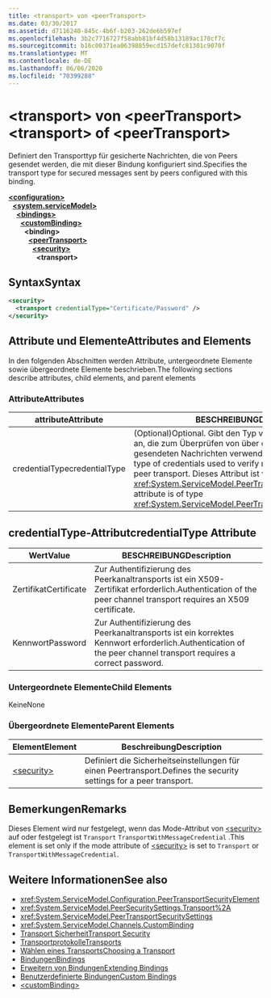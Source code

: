 ```yaml
---
title: <transport> von <peerTransport>
ms.date: 03/30/2017
ms.assetid: d7116240-845c-4b6f-b203-262de6b597ef
ms.openlocfilehash: 3b2c7716727f58abb81bf4d58b13189ac170cf7c
ms.sourcegitcommit: b16c00371ea06398859ecd157defc81301c9070f
ms.translationtype: MT
ms.contentlocale: de-DE
ms.lasthandoff: 06/06/2020
ms.locfileid: "70399288"
---
```

# <a name="transport-of-peertransport"></a><span data-ttu-id="97a48-102">\<transport> von \<peerTransport></span><span class="sxs-lookup"><span data-stu-id="97a48-102">\<transport> of \<peerTransport></span></span>
<span data-ttu-id="97a48-103">Definiert den Transporttyp für gesicherte Nachrichten, die von Peers gesendet werden, die mit dieser Bindung konfiguriert sind.</span><span class="sxs-lookup"><span data-stu-id="97a48-103">Specifies the transport type for secured messages sent by peers configured with this binding.</span></span>  
  
[**\<configuration>**](../configuration-element.md)\
&nbsp;&nbsp;[**\<system.serviceModel>**](system-servicemodel.md)\
&nbsp;&nbsp;&nbsp;&nbsp;[**\<bindings>**](bindings.md)\
&nbsp;&nbsp;&nbsp;&nbsp;&nbsp;&nbsp;[**\<customBinding>**](custombinding.md)\
&nbsp;&nbsp;&nbsp;&nbsp;&nbsp;&nbsp;&nbsp;&nbsp;**\<binding>**\
&nbsp;&nbsp;&nbsp;&nbsp;&nbsp;&nbsp;&nbsp;&nbsp;&nbsp;&nbsp;[**\<peerTransport>**](peertransport.md)\
&nbsp;&nbsp;&nbsp;&nbsp;&nbsp;&nbsp;&nbsp;&nbsp;&nbsp;&nbsp;&nbsp;&nbsp;[**\<security>**](security-of-peertransport.md)\
&nbsp;&nbsp;&nbsp;&nbsp;&nbsp;&nbsp;&nbsp;&nbsp;&nbsp;&nbsp;&nbsp;&nbsp;&nbsp;&nbsp;**\<transport>**  
  
## <a name="syntax"></a><span data-ttu-id="97a48-104">Syntax</span><span class="sxs-lookup"><span data-stu-id="97a48-104">Syntax</span></span>  
  
```xml  
<security>
  <transport credentialType="Certificate/Password" />
</security>
```  
  
## <a name="attributes-and-elements"></a><span data-ttu-id="97a48-105">Attribute und Elemente</span><span class="sxs-lookup"><span data-stu-id="97a48-105">Attributes and Elements</span></span>  
 <span data-ttu-id="97a48-106">In den folgenden Abschnitten werden Attribute, untergeordnete Elemente sowie übergeordnete Elemente beschrieben.</span><span class="sxs-lookup"><span data-stu-id="97a48-106">The following sections describe attributes, child elements, and parent elements</span></span>  
  
### <a name="attributes"></a><span data-ttu-id="97a48-107">Attribute</span><span class="sxs-lookup"><span data-stu-id="97a48-107">Attributes</span></span>  
  
|<span data-ttu-id="97a48-108">attribute</span><span class="sxs-lookup"><span data-stu-id="97a48-108">Attribute</span></span>|<span data-ttu-id="97a48-109">BESCHREIBUNG</span><span class="sxs-lookup"><span data-stu-id="97a48-109">Description</span></span>|  
|---------------|-----------------|  
|<span data-ttu-id="97a48-110">credentialType</span><span class="sxs-lookup"><span data-stu-id="97a48-110">credentialType</span></span>|<span data-ttu-id="97a48-111">(Optional)</span><span class="sxs-lookup"><span data-stu-id="97a48-111">Optional.</span></span> <span data-ttu-id="97a48-112">Gibt den Typ von Anmeldeinformationen an, die zum Überprüfen von über den Peertransport gesendeten Nachrichten verwendet werden.</span><span class="sxs-lookup"><span data-stu-id="97a48-112">Specifies the type of credentials used to verify messages sent with the peer transport.</span></span> <span data-ttu-id="97a48-113">Dieses Attribut ist vom Typ <xref:System.ServiceModel.PeerTransportCredentialType>.</span><span class="sxs-lookup"><span data-stu-id="97a48-113">This attribute is of type <xref:System.ServiceModel.PeerTransportCredentialType>.</span></span>|  
  
## <a name="credentialtype-attribute"></a><span data-ttu-id="97a48-114">credentialType-Attribut</span><span class="sxs-lookup"><span data-stu-id="97a48-114">credentialType Attribute</span></span>  
  
|<span data-ttu-id="97a48-115">Wert</span><span class="sxs-lookup"><span data-stu-id="97a48-115">Value</span></span>|<span data-ttu-id="97a48-116">BESCHREIBUNG</span><span class="sxs-lookup"><span data-stu-id="97a48-116">Description</span></span>|  
|-----------|-----------------|  
|<span data-ttu-id="97a48-117">Zertifikat</span><span class="sxs-lookup"><span data-stu-id="97a48-117">Certificate</span></span>|<span data-ttu-id="97a48-118">Zur Authentifizierung des Peerkanaltransports ist ein X509-Zertifikat erforderlich.</span><span class="sxs-lookup"><span data-stu-id="97a48-118">Authentication of the peer channel transport requires an X509 certificate.</span></span>|  
|<span data-ttu-id="97a48-119">Kennwort</span><span class="sxs-lookup"><span data-stu-id="97a48-119">Password</span></span>|<span data-ttu-id="97a48-120">Zur Authentifizierung des Peerkanaltransports ist ein korrektes Kennwort erforderlich.</span><span class="sxs-lookup"><span data-stu-id="97a48-120">Authentication of the peer channel transport requires a correct password.</span></span>|  
  
### <a name="child-elements"></a><span data-ttu-id="97a48-121">Untergeordnete Elemente</span><span class="sxs-lookup"><span data-stu-id="97a48-121">Child Elements</span></span>  
 <span data-ttu-id="97a48-122">Keine</span><span class="sxs-lookup"><span data-stu-id="97a48-122">None</span></span>  
  
### <a name="parent-elements"></a><span data-ttu-id="97a48-123">Übergeordnete Elemente</span><span class="sxs-lookup"><span data-stu-id="97a48-123">Parent Elements</span></span>  
  
|<span data-ttu-id="97a48-124">Element</span><span class="sxs-lookup"><span data-stu-id="97a48-124">Element</span></span>|<span data-ttu-id="97a48-125">Beschreibung</span><span class="sxs-lookup"><span data-stu-id="97a48-125">Description</span></span>|  
|-------------|-----------------|  
|[\<security>](security-of-peertransport.md)|<span data-ttu-id="97a48-126">Definiert die Sicherheitseinstellungen für einen Peertransport.</span><span class="sxs-lookup"><span data-stu-id="97a48-126">Defines the security settings for a peer transport.</span></span>|  
  
## <a name="remarks"></a><span data-ttu-id="97a48-127">Bemerkungen</span><span class="sxs-lookup"><span data-stu-id="97a48-127">Remarks</span></span>  
 <span data-ttu-id="97a48-128">Dieses Element wird nur festgelegt, wenn das Mode-Attribut von [\<security>](security-of-peertransport.md) auf oder festgelegt ist `Transport` `TransportWithMessageCredential` .</span><span class="sxs-lookup"><span data-stu-id="97a48-128">This element is set only if the mode attribute of [\<security>](security-of-peertransport.md) is set to `Transport` or `TransportWithMessageCredential`.</span></span>  
  
## <a name="see-also"></a><span data-ttu-id="97a48-129">Weitere Informationen</span><span class="sxs-lookup"><span data-stu-id="97a48-129">See also</span></span>

- <xref:System.ServiceModel.Configuration.PeerTransportSecurityElement>
- <xref:System.ServiceModel.PeerSecuritySettings.Transport%2A>
- <xref:System.ServiceModel.PeerTransportSecuritySettings>
- <xref:System.ServiceModel.Channels.CustomBinding>
- [<span data-ttu-id="97a48-130">Transport Sicherheit</span><span class="sxs-lookup"><span data-stu-id="97a48-130">Transport Security</span></span>](../../../wcf/feature-details/transport-security.md)
- [<span data-ttu-id="97a48-131">Transportprotokolle</span><span class="sxs-lookup"><span data-stu-id="97a48-131">Transports</span></span>](../../../wcf/feature-details/transports.md)
- [<span data-ttu-id="97a48-132">Wählen eines Transports</span><span class="sxs-lookup"><span data-stu-id="97a48-132">Choosing a Transport</span></span>](../../../wcf/feature-details/choosing-a-transport.md)
- [<span data-ttu-id="97a48-133">Bindungen</span><span class="sxs-lookup"><span data-stu-id="97a48-133">Bindings</span></span>](../../../wcf/bindings.md)
- [<span data-ttu-id="97a48-134">Erweitern von Bindungen</span><span class="sxs-lookup"><span data-stu-id="97a48-134">Extending Bindings</span></span>](../../../wcf/extending/extending-bindings.md)
- [<span data-ttu-id="97a48-135">Benutzerdefinierte Bindungen</span><span class="sxs-lookup"><span data-stu-id="97a48-135">Custom Bindings</span></span>](../../../wcf/extending/custom-bindings.md)
- [\<customBinding>](custombinding.md)
